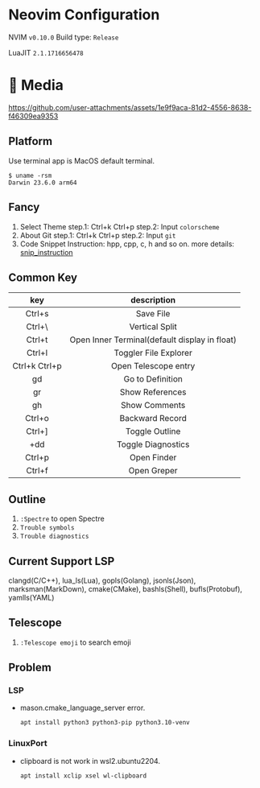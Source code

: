 # Neovim Configuration
NVIM `v0.10.0`
Build type: `Release`

LuaJIT `2.1.1716656478`

# 💈 Media

https://github.com/user-attachments/assets/1e9f9aca-81d2-4556-8638-f46309ea9353

## Platform
Use terminal app is MacOS default terminal.
```shell
$ uname -rsm
Darwin 23.6.0 arm64
```

## Fancy
1. Select Theme
step.1: Ctrl+k Ctrl+p
step.2: Input `colorscheme`
2. About Git
step.1: Ctrl+k Ctrl+p
step.2: Input `git`
3. Code Snippet
Instruction: hpp, cpp, c, h and so on.
more details: [snip_instruction](config/nvim-luasnip.lua)

## Common Key
| key | description |
|:---:|:-----------:|
|Ctrl+s|Save File|
|Ctrl+\ |Vertical Split|
|Ctrl+t|Open Inner Terminal(default display in float)|
|Ctrl+l|Toggler File Explorer|
|Ctrl+k Ctrl+p|Open Telescope entry|
|gd|Go to Definition|
|gr|Show References|
|gh|Show Comments|
|Ctrl+o|Backward Record|
|Ctrl+]|Toggle Outline|
|<leader>+dd|Toggle Diagnostics|
|Ctrl+p|Open Finder|
|Ctrl+f|Open Greper|

## Outline
1. `:Spectre` to open Spectre
2. `Trouble symbols`
3. `Trouble diagnostics`

## Current Support LSP
clangd(C/C++), lua_ls(Lua), gopls(Golang), jsonls(Json), marksman(MarkDown),
cmake(CMake), bashls(Shell), bufls(Protobuf), yamlls(YAML)

## Telescope
1. `:Telescope emoji` to search emoji

## Problem
### LSP
- mason.cmake_language_server error.
   ```bash
   apt install python3 python3-pip python3.10-venv
   ```
### LinuxPort
- clipboard is not work in wsl2.ubuntu2204.
    ```bash
    apt install xclip xsel wl-clipboard
    ```

